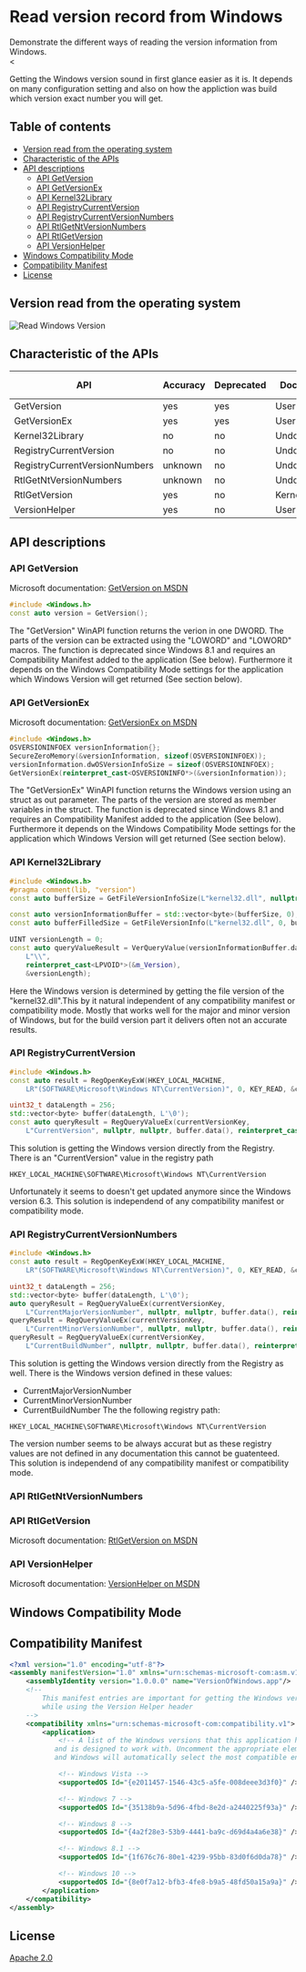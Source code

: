 # Read version record from Windows

Demonstrate the different ways of reading the version information from Windows. <br/><

Getting the Windows version sound in first glance easier as it is. It depends on many configuration setting and also on how the appliction was build
which version exact number you will get.

## Table of contents

- [Version read from the operating system](#VersionRead)
- [Characteristic of the APIs](#Characteristic)
- [API descriptions](#APIDescriptions)
	- [API GetVersion](#APIGetVersion)
	- [API GetVersionEx](#APIGetVersionEx)
	- [API Kernel32Library](#APIKernel32Library)
	- [API RegistryCurrentVersion](#APIRegistryCurrentVersion)	
	- [API RegistryCurrentVersionNumbers](#APIRegistryCurrentVersionNumbers)
	- [API RtlGetNtVersionNumbers](#APIRtlGetNtVersionNumbers)
	- [API RtlGetVersion](#APIRtlGetVersion)
	- [API VersionHelper](#APIVersionHelper)
- [Windows Compatibility Mode](#WindowsCompatibilityMode)
- [Compatibility Manifest](#CompatibilityManifest)
- [License](#License)

<a name="VersionRead"></a>
## Version read from the operating system

![Read Windows Version](https://github.com/Therena/VersionOfWindows/blob/master/Images/ReadWindowsVersion.png?raw=true)

<a name="Characteristic"></a>
## Characteristic of the APIs

| API                           | Accuracy  | Deprecated | Documented   | Compatibility Mode | Compatibility Manifest |
|-------------------------------|-----------|------------|--------------|--------------------|------------------------|
| GetVersion                    | yes       | yes        | User Mode    | dependent          | yes                    |
| GetVersionEx                  | yes       | yes        | User Mode    | dependent          | yes                    |
| Kernel32Library               | no        | no         | Undocumented | independent        | no                     |
| RegistryCurrentVersion        | no        | no         | Undocumented | independent        | no                     |
| RegistryCurrentVersionNumbers | unknown   | no         | Undocumented | independent        | no                     |
| RtlGetNtVersionNumbers        | unknown   | no         | Undocumented | independent        | no                     |
| RtlGetVersion                 | yes       | no         | Kernel Mode  | dependent          | no                     |
| VersionHelper                 | yes       | no         | User Mode    | independent        | yes                    |

<a name="APIDescriptions"></a>
## API descriptions

<a name="APIGetVersion"></a>
### API GetVersion

Microsoft documentation: [GetVersion on MSDN](https://learn.microsoft.com/en-us/windows/win32/api/sysinfoapi/nf-sysinfoapi-getversion)

```cpp
#include <Windows.h>
const auto version = GetVersion();
```

The "GetVersion" WinAPI function returns the verion in one DWORD. The parts of the version can be extracted using the "LOWORD" and "LOWORD" macros.
The function is deprecated since Windows 8.1 and requires an Compatibility Manifest added to the application (See below). Furthermore it depends
on the Windows Compatibility Mode settings for the application which Windows Version will get returned (See section below).

<a name="APIGetVersionEx"></a>
### API GetVersionEx

Microsoft documentation: [GetVersionEx on MSDN](https://learn.microsoft.com/en-us/windows/win32/api/sysinfoapi/nf-sysinfoapi-getversionexw)

```cpp
#include <Windows.h>
OSVERSIONINFOEX versionInformation{};
SecureZeroMemory(&versionInformation, sizeof(OSVERSIONINFOEX));
versionInformation.dwOSVersionInfoSize = sizeof(OSVERSIONINFOEX);
GetVersionEx(reinterpret_cast<OSVERSIONINFO*>(&versionInformation));
```

The "GetVersionEx" WinAPI function returns the Windows version using an struct as out parameter. The parts of the version are stored as member variables in the struct.
The function is deprecated since Windows 8.1 and requires an Compatibility Manifest added to the application (See below). Furthermore it depends
on the Windows Compatibility Mode settings for the application which Windows Version will get returned (See section below).

<a name="APIKernel32Library"></a>
### API Kernel32Library

```cpp
#include <Windows.h>
#pragma comment(lib, "version")
const auto bufferSize = GetFileVersionInfoSize(L"kernel32.dll", nullptr);

const auto versionInformationBuffer = std::vector<byte>(bufferSize, 0);
const auto bufferFilledSize = GetFileVersionInfo(L"kernel32.dll", 0, bufferSize, versionInformationBuffer.data());

UINT versionLength = 0;
const auto queryValueResult = VerQueryValue(versionInformationBuffer.data(), 
    L"\\", 
    reinterpret_cast<LPVOID*>(&m_Version), 
    &versionLength);
```
Here the Windows version is determined by getting the file version of the "kernel32.dll".This by it natural independent of any compatibility manifest or compatibility mode.
Mostly that works well for the major and minor version of Windows, but for the build version part it delivers often not an accurate results.

<a name="APIRegistryCurrentVersion"></a>
### API RegistryCurrentVersion

```cpp
#include <Windows.h>
const auto result = RegOpenKeyExW(HKEY_LOCAL_MACHINE,
    LR"(SOFTWARE\Microsoft\Windows NT\CurrentVersion)", 0, KEY_READ, &currentVersionKey);

uint32_t dataLength = 256;
std::vector<byte> buffer(dataLength, L'\0');
const auto queryResult = RegQueryValueEx(currentVersionKey,
    L"CurrentVersion", nullptr, nullptr, buffer.data(), reinterpret_cast<LPDWORD>(&dataLength));
```

This solution is getting the Windows version directly from the Registry. There is an "CurrentVersion" value in the registry path
```
HKEY_LOCAL_MACHINE\SOFTWARE\Microsoft\Windows NT\CurrentVersion
```
Unfortunately it seems to doesn't get updated anymore since the Windows version 6.3.
This solution is independend of any compatibility manifest or compatibility mode.

<a name="APIRegistryCurrentVersionNumbers"></a>
### API RegistryCurrentVersionNumbers

```cpp
#include <Windows.h>
const auto result = RegOpenKeyExW(HKEY_LOCAL_MACHINE,
    LR"(SOFTWARE\Microsoft\Windows NT\CurrentVersion)", 0, KEY_READ, &currentVersionKey);

uint32_t dataLength = 256;
std::vector<byte> buffer(dataLength, L'\0');
auto queryResult = RegQueryValueEx(currentVersionKey,
    L"CurrentMajorVersionNumber", nullptr, nullptr, buffer.data(), reinterpret_cast<LPDWORD>(&dataLength));
queryResult = RegQueryValueEx(currentVersionKey,
    L"CurrentMinorVersionNumber", nullptr, nullptr, buffer.data(), reinterpret_cast<LPDWORD>(&dataLength));
queryResult = RegQueryValueEx(currentVersionKey,
    L"CurrentBuildNumber", nullptr, nullptr, buffer.data(), reinterpret_cast<LPDWORD>(&dataLength));
```

This solution is getting the Windows version directly from the Registry as well. There is the Windows version defined in these values:
- CurrentMajorVersionNumber
- CurrentMinorVersionNumber
- CurrentBuildNumber
The the following registry path:
```
HKEY_LOCAL_MACHINE\SOFTWARE\Microsoft\Windows NT\CurrentVersion
```
The version number seems to be always accurat but as these registry values are not defined in any documentation this cannot be guatenteed.
This solution is independend of any compatibility manifest or compatibility mode.

<a name="APIRtlGetNtVersionNumbers"></a>
### API RtlGetNtVersionNumbers

<a name="APIRtlGetVersion"></a>
### API RtlGetVersion

Microsoft documentation: [RtlGetVersion on MSDN](https://learn.microsoft.com/en-us/windows-hardware/drivers/ddi/wdm/nf-wdm-rtlgetversion)

<a name="APIVersionHelper"></a>
### API VersionHelper

Microsoft documentation: [VersionHelper on MSDN](https://learn.microsoft.com/en-us/windows/win32/sysinfo/version-helper-apis)

<a name="WindowsCompatibilityMode"></a>
## Windows Compatibility Mode

<a name="CompatibilityManifest"></a>
## Compatibility Manifest

```xml
<?xml version="1.0" encoding="utf-8"?>
<assembly manifestVersion="1.0" xmlns="urn:schemas-microsoft-com:asm.v1">
    <assemblyIdentity version="1.0.0.0" name="VersionOfWindows.app"/>
    <!-- 
        This manifest entries are important for getting the Windows version correctly
        while using the Version Helper header
    -->
    <compatibility xmlns="urn:schemas-microsoft-com:compatibility.v1">
        <application>
            <!-- A list of the Windows versions that this application has been tested on
           and is designed to work with. Uncomment the appropriate elements
           and Windows will automatically select the most compatible environment. -->

            <!-- Windows Vista -->
            <supportedOS Id="{e2011457-1546-43c5-a5fe-008deee3d3f0}" />

            <!-- Windows 7 -->
            <supportedOS Id="{35138b9a-5d96-4fbd-8e2d-a2440225f93a}" />

            <!-- Windows 8 -->
            <supportedOS Id="{4a2f28e3-53b9-4441-ba9c-d69d4a4a6e38}" />

            <!-- Windows 8.1 -->
            <supportedOS Id="{1f676c76-80e1-4239-95bb-83d0f6d0da78}" />

            <!-- Windows 10 -->
            <supportedOS Id="{8e0f7a12-bfb3-4fe8-b9a5-48fd50a15a9a}" />
        </application>
    </compatibility>
</assembly>
```

<a name="License"></a>
## License

[Apache 2.0](https://github.com/Therena/VersionOfWindows/blob/master/LICENSE)
